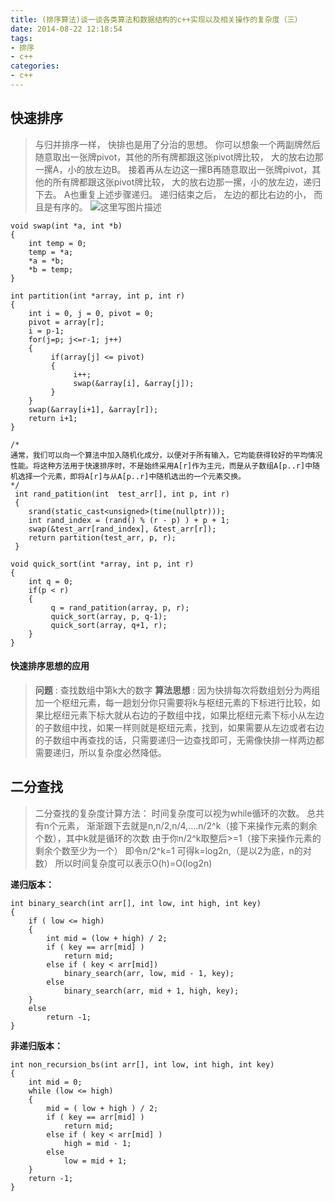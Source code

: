 ```yaml
---
title: (排序算法)谈一谈各类算法和数据结构的c++实现以及相关操作的复杂度（三）
date: 2014-08-22 12:18:54
tags:
- 排序
- c++
categories:
- c++
---
```






## **快速排序**

> 与归并排序一样， 快排也是用了分治的思想。
> 你可以想象一个两副牌然后随意取出一张牌pivot，其他的所有牌都跟这张pivot牌比较， 大的放右边那一摞A，小的放左边B。
> 接着再从左边这一摞B再随意取出一张牌pivot，其他的所有牌都跟这张pivot牌比较， 大的放右边那一摞，小的放左边，递归下去。
> A也重复上述步骤递归。
> 递归结束之后， 左边的都比右边的小， 而且是有序的。
![这里写图片描述](http://img.blog.csdn.net/20170804224023832?watermark/2/text/aHR0cDovL2Jsb2cuY3Nkbi5uZXQvbm9zaXg=/font/5a6L5L2T/fontsize/400/fill/I0JBQkFCMA==/dissolve/70/gravity/SouthEast)

<!-- more -->

```
void swap(int *a, int *b)
{
    int temp = 0;
    temp = *a;
    *a = *b;
    *b = temp;
}

int partition(int *array, int p, int r)
{
    int i = 0, j = 0, pivot = 0;
    pivot = array[r];
    i = p-1;
    for(j=p; j<=r-1; j++)
    {
         if(array[j] <= pivot)
         {
	          i++;
              swap(&array[i], &array[j]);
         }
    }
    swap(&array[i+1], &array[r]);
    return i+1;
}

/*
通常，我们可以向一个算法中加入随机化成分，以便对于所有输入，它均能获得较好的平均情况性能。将这种方法用于快速排序时，不是始终采用A[r]作为主元，而是从子数组A[p..r]中随机选择一个元素，即将A[r]与从A[p..r]中随机选出的一个元素交换。
*/
 int rand_patition(int  test_arr[], int p, int r)
 {
	srand(static_cast<unsigned>(time(nullptr)));
	int rand_index = (rand() % (r - p) ) + p + 1;
	swap(&test_arr[rand_index], &test_arr[r]);
	return partition(test_arr, p, r);
 }

void quick_sort(int *array, int p, int r)
{
    int q = 0;
    if(p < r)
    {
         q = rand_patition(array, p, r);
         quick_sort(array, p, q-1);
         quick_sort(array, q+1, r);
    }
}

```

#### **快速排序思想的应用**

> **问题** : 查找数组中第k大的数字
> **算法思想** : 因为快排每次将数组划分为两组加一个枢纽元素，每一趟划分你只需要将k与枢纽元素的下标进行比较，如果比枢纽元素下标大就从右边的子数组中找，如果比枢纽元素下标小从左边的子数组中找，如果一样则就是枢纽元素，找到，如果需要从左边或者右边的子数组中再查找的话，只需要递归一边查找即可，无需像快排一样两边都需要递归，所以复杂度必然降低。

## **二分查找**

> 二分查找的复杂度计算方法：
> 时间复杂度可以视为while循环的次数。
总共有n个元素，
渐渐跟下去就是n,n/2,n/4,....n/2^k（接下来操作元素的剩余个数），其中k就是循环的次数
由于你n/2^k取整后>=1（接下来操作元素的剩余个数至少为一个）
即令n/2^k=1
可得k=log2n,（是以2为底，n的对数）
所以时间复杂度可以表示O(h)=O(log2n)

**递归版本：**
```
int binary_search(int arr[], int low, int high, int key)
{
    if ( low <= high)
    {
        int mid = (low + high) / 2;
        if ( key == arr[mid] )
            return mid;
        else if ( key < arr[mid])
            binary_search(arr, low, mid - 1, key);
        else 
            binary_search(arr, mid + 1, high, key);
    }
    else
        return -1;
}

```
**非递归版本：**
```
int non_recursion_bs(int arr[], int low, int high, int key)
{
    int mid = 0;
    while (low <= high)
    {
        mid = ( low + high ) / 2;
        if ( key == arr[mid] )
            return mid;
        else if ( key < arr[mid] )
            high = mid - 1;
        else
            low = mid + 1;
    }
    return -1;
}

```


